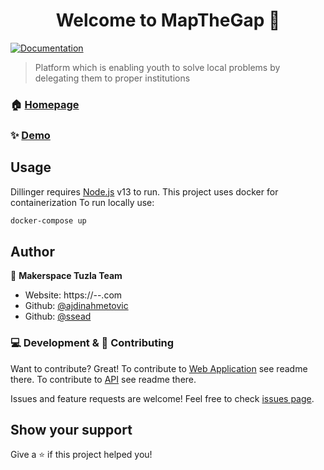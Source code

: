 <h1 align="center">Welcome to MapTheGap 👋</h1>
<p>
  <a href="Coming soon" target="_blank">
    <img alt="Documentation" src="https://img.shields.io/badge/documentation-yes-brightgreen.svg" />
  </a>
</p>

> Platform which is enabling youth to solve local problems by delegating them to proper institutions

### 🏠 [Homepage](https://mapthegap.io)

### ✨ [Demo](https://app.mapthegap.io)

## Usage

Dillinger requires [Node.js](https://nodejs.org/) v13 to run.
This project uses docker for containerization
To run locally use:

```sh
docker-compose up
```

## Author

👤 **Makerspace Tuzla Team**

- Website: https://--.com
- Github: [@ajdinahmetovic](https://github.com/ajdinahmetovic)
- Github: [@ssead](https://github.com/ssead)

### 💻 Development & 🤝 Contributing

Want to contribute? Great!
To contribute to [Web Application](https://github.com/ajdinahmetovic/MapTheGap-App/client) see readme there.
To contribute to [API](https://github.com/ajdinahmetovic/MapTheGap-App/server) see readme there.

Issues and feature requests are welcome!
Feel free to check [issues page](https://github.com/ajdinahmetovic/MapTheGap-App/issues).

## Show your support

Give a ⭐️ if this project helped you!

